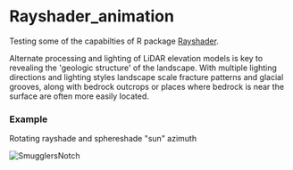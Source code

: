 # Rayshader_animation

Testing some of the capabilties of R package [Rayshader](https://github.com/tylermorganwall/rayshader).

Alternate processing and lighting of LiDAR elevation models is key to revealing the 'geologic structure' of the landscape.
With multiple lighting directions and lighting styles landscape scale fracture patterns and glacial grooves, along with bedrock outcrops or places where bedrock is near the surface are often more easily located.

### Example 
Rotating rayshade and sphereshade "sun" azimuth

![SmugglersNotch](../master/Animated_1-360_web.gif)

